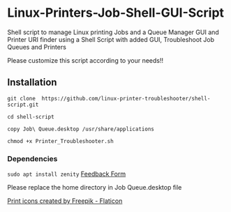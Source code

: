 # Linux-Printers-Job-Shell-GUI-Script
Shell script to manage Linux printing Jobs and 
a Queue Manager GUI and Printer URI finder 
using a Shell Script with added GUI, Troubleshoot Job Queues and Printers

Please customize this script according to your needs!!

## Installation
```git clone  https://github.com/linux-printer-troubleshooter/shell-script.git   ```

```cd shell-script ```

```copy Job\ Queue.desktop /usr/share/applications ```

```chmod +x Printer_Troubleshooter.sh ```

### Dependencies
```sudo apt install zenity```
 <a href="https://form.jotform.com/223103545577455"> Feedback Form </a>

 Please replace the home directory in Job Queue.desktop file
 
<a href="https://www.flaticon.com/free-icons/print" title="print icons">Print icons created by Freepik - Flaticon</a>
